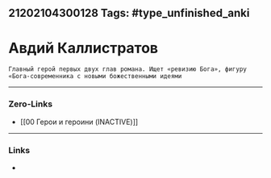 21202104300128
Tags: #type_unfinished_anki
---
# Авдий Каллистратов 

    Главный герой первых двух глав романа. Ищет «ревизию Бога», фигуру «Бога-современника с новыми божественными идеями

---
### Zero-Links
- [[00 Герои и героини (INACTIVE)]]
---
### Links
-